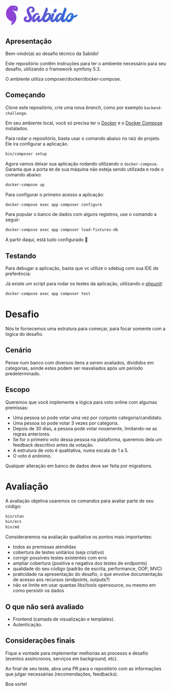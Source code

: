 # ![Sabido](./public/sabido-logotype.svg)

## Apresentação

Bem-vindo(a) ao desafio técnico da Sabido!

Este repositório contêm instruções para ter o ambiente necessário para seu desafio, utilizando o framework symfony 5.3.

O ambiente utiliza composer/docker/docker-compose.

## Começando

Clone este repositório, crie uma nova _branch_, como por exemplo `backend-challenge`.

Em seu ambiente local, você só precisa ter o [Docker](https://www.docker.com/get-started) e o [Docker Compose](https://docs.docker.com/compose/) instalados.

Para rodar o repositório, basta usar o comando abaixo no raiz do projeto. Ele ira configurar a aplicação.

```bash
bin/composer setup
```

Agora vamos deixar sua aplicação rodando utilizando o `docker-compose`.
Garanta que a porta `80` de sua máquina não esteja sendo utilizada e rode o comando abaixo:

```bash
docker-compose up
```

Para configurar o primeiro acesso a aplicação:

```bash
docker-compose exec app composer configure
```

Para popular o banco de dados com alguns registros, use o comando a seguir:

```bash
docker-compose exec app composer load-fixtures-db
```

A partir daqui, está tudo configurado 🚀

## Testando

Para debugar a aplicação, basta que vc utilize o xdebug com sua IDE de preferência:

Já existe um script para rodar os testes da aplicação, utilizando o [phpunit](https://phpunit.de/):

```bash
docker-compose exec app composer test
```

# Desafio

Nós te fornecemos uma estrutura para começar, para focar somente com a lógica do desafio.

## Cenário

Pense num banco com diversos itens a serem avaliados, divididos em categorias, aonde estes podem ser reavaliados após um período predeterminado.

## Escopo

Queremos que você implemente a lógica para voto online com algumas premissas:
* Uma pessoa só pode votar uma vez por conjunto categoria/candidato.
* Uma pessoa só pode votar 3 vezes por categoria.
* Depois de 30 dias, a pessoa pode votar novamente, limitando-se as regras anteriores.
* Se for o primeiro voto dessa pessoa na plataforma, queremos dela um feedback descritivo antes da votação.
* A estrutura de voto é qualitativa, numa escala de 1 a 5.
* O voto é anônimo.

Qualquer alteração em banco de dados deve ser feita por migrations.

# Avaliação

A avaliação objetiva usaremos os comandos para avaliar parte de seu código:
```bash
bin/stan
bin/ecs
bin/md
```

Consideraremos na avaliação qualitativa os pontos mais importantes:
* todos as premissas atendidas
* cobertura de testes unitários (seja criativo)
* corrigir possíveis testes existentes com erro
* ampliar cobertura (positiva e negativa dos testes de endpoints)
* qualidade do seu código (padrão de escrita, performance, OOP, MVC)
* praticidade na apresentação do desafio, o que envolve documentação de acesso aos recursos (endpoints, outputs?)
* não se limite em usar quantas libs/tools opensource, ou mesmo em como persistir os dados

## O que não será avaliado

* Frontend (camada de visualização e templates).
* Autenticação.

## Considerações finais

Fique a vontade para implementar melhorias ao processo e desafio (eventos assíncronos, serviços em background, etc).

Ao final de seu teste, abra uma PR para o repositório com as informações que julgar necessárias (recomendações, feedbacks).

Boa sorte!
